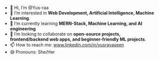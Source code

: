 - 👋 Hi, I’m @Yus-raa
- 👀 I’m interested in **Web Development, Artificial Intelligence, Machine Learning**. 
- 🌱 I’m currently learning **MERN-Stack, Machine Learning, and AI engineering**
- 💞️ I’m looking to collaborate on **open-source projects, frontend/backend web apps, and beginner-friendly ML projects**. 
- 📫 How to reach me: www.linkedin.com/in/yusrayaseen
- 😄 Pronouns: She/Her

<!---
Yus-raa/Yus-raa is a ✨ special ✨ repository because its `README.md` (this file) appears on your GitHub profile.
You can click the Preview link to take a look at your changes.
--->
